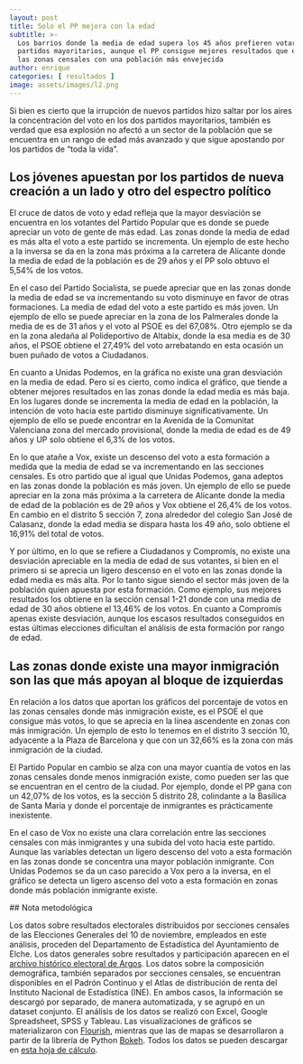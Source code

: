 ```yaml
---
layout: post
title: Solo el PP mejora con la edad
subtitle: >-
  Los barrios donde la media de edad supera los 45 años prefieren votar a los
  partidos mayoritarios, aunque el PP consigue mejores resultados que el PSOE en
  las zonas censales con una población más envejecida
author: enrique
categories: [ resultados ]
image: assets/images/l2.png
---
```

Si bien es cierto que la irrupción de nuevos partidos hizo saltar por los aires la concentración del voto en los dos partidos mayoritarios, también es verdad que esa explosión no afectó a un sector de la población que se encuentra en un rango de edad más avanzado y que sigue apostando por los partidos de “toda la vida”.

## Los jóvenes apuestan por los partidos de nueva creación a un lado y otro del espectro político

<div class="flourish-embed" data-src="visualisation/964588"></div><script src="https://public.flourish.studio/resources/embed.js"></script>

El cruce de datos de voto y edad refleja que la mayor desviación se encuentra en los votantes del Partido Popular que es donde se puede apreciar un voto de gente de más edad. Las zonas donde la media de edad es más alta el voto a este partido se incrementa. Un ejemplo de este hecho a la inversa se da en la zona más próxima a la carretera de Alicante donde la media de edad de la población es de 29 años y el PP solo obtuvo el 5,54% de los votos.

En el caso del Partido Socialista, se puede apreciar que en las zonas donde la media de edad se va incrementando su voto disminuye en favor de otras formaciones. La media de edad del voto a este partido es más joven. Un ejemplo de ello se puede apreciar en la zona de los Palmerales donde la media de es de 31 años y el voto al PSOE es del 67,08%. Otro ejemplo se da en la zona aledaña al Polideportivo de Altabix, donde la esa media es de 30 años, el PSOE obtiene el 27,49% del voto arrebatando en esta ocasión un buen puñado de votos a Ciudadanos.

En cuanto a Unidas Podemos, en la gráfica no existe una gran desviación en la media de edad. Pero sí es cierto, como indica el gráfico, que tiende a obtener mejores resultados en las zonas donde la edad media es más baja. En los lugares donde se incrementa la media de edad en la población, la intención de voto hacia este partido disminuye significativamente. Un ejemplo de ello se puede encontrar en la Avenida de la Comunitat Valenciana zona del mercado provisional, donde la media de edad es de 49 años y UP solo obtiene el 6,3% de los votos.

En lo que atañe a Vox, existe un descenso del voto a esta formación a medida que la media de edad se va incrementando en las secciones censales. Es otro partido que al igual que Unidas Podemos, gana adeptos en las zonas donde la población es más joven. Un ejemplo de ello se puede apreciar en la zona más próxima a la carretera de Alicante donde la media de edad de la población es de 29 años y Vox obtiene el 26,4% de los votos. En cambio en el distrito 5 sección 7, zona alrededor del colegio San José de Calasanz, donde la edad media se dispara hasta los 49 año, solo obtiene el 16,91% del total de votos.

Y por último, en lo que se refiere a Ciudadanos y Compromís, no existe una desviación apreciable en la media de edad de sus votantes, si bien en el primero si se aprecia un ligero descenso en el voto en las zonas donde la edad media es más alta. Por lo tanto sigue siendo el sector más joven de la población quien apuesta por esta formación. Como ejemplo, sus mejores resultados los obtiene en la sección censal 1-21 donde con una media de edad de 30 años obtiene el 13,46% de los votos. En cuanto a Compromís apenas existe desviación, aunque los escasos resultados conseguidos en estas últimas elecciones dificultan el análisis de esta formación por rango de edad.

## Las zonas donde existe una mayor inmigración son las que más apoyan al bloque de izquierdas

<div class="flourish-embed" data-src="visualisation/964543"></div><script src="https://public.flourish.studio/resources/embed.js"></script>

En relación a los datos que aportan los gráficos del porcentaje de votos en las zonas censales donde más inmigración existe, es el PSOE el que consigue más votos, lo que se aprecia en la línea ascendente en zonas con más inmigración. Un ejemplo de esto lo tenemos en el distrito 3 sección 10, adyacente a la Plaza de Barcelona y que con un 32,66% es la zona con más inmigración de la ciudad.

El Partido Popular en cambio se alza con una mayor cuantía de votos en las zonas censales donde menos inmigración existe, como pueden ser las que se encuentran en el centro de la ciudad. Por ejemplo, donde el PP gana con un 42,07% de los votos, es la sección 5 distrito 28, colindante a la Basílica de Santa Maria y donde el porcentaje de inmigrantes es prácticamente inexistente.

En el caso de Vox no existe una clara correlación entre las secciones censales con más inmigrantes y una subida del voto hacia este partido. Aunque las variables detectan un ligero descenso del voto a esta formación en las zonas donde se concentra una mayor población inmigrante. Con Unidas Podemos se da un caso parecido a Vox pero a la inversa, en el gráfico se detecta un ligero ascenso del voto a esta formación en zonas donde más población inmigrante existe.

<div class="note"></div>
## Nota metodológica

Los datos sobre resultados electorales distribuidos por secciones censales de las Elecciones Generales del 10 de noviembre, empleados en este análisis, proceden del Departamento de Estadística del Ayuntamiento de Elche. Los datos generales sobre resultados y participación aparecen en el [archivo histórico electoral de Argos](http://www.argos.gva.es/ahe/val/buscaEleccionesV.html). Los datos sobre la composición demográfica, también separados por secciones censales, se encuentran disponibles en el Padrón Continuo y el Atlas de distribución de renta del Instituto Nacional de Estadística (INE). En ambos casos, la información se descargó por separado, de manera automatizada, y se agrupó en un dataset conjunto. El análisis de los datos se realizó con Excel, Google Spreadsheet, SPSS y Tableau. Las visualizaciones de gráficos se materializaron con [Flourish](https://flourish.studio/), mientras que las de mapas se desarrollaron a partir de la librería de Python [Bokeh](https://bokeh.pydata.org/en/latest/). Todos los datos se pueden descargar en [esta hoja de cálculo](https://docs.google.com/spreadsheets/d/1YYY7UvSXv_QbxinCTBAfu0lh3zmWiq6DTRFthUUA2qM/edit?usp=sharing).
